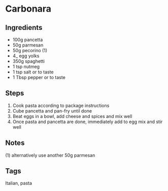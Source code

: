 # Carbonara

## Ingredients

* 100g pancetta
* 50g parmesan
* 50g pecorino (1)
* 4_ egg yolks
* 350g spaghetti
* 1 tsp nutmeg
* 1 tsp salt or to taste
* 1 Tbsp pepper or to taste

## Steps

1. Cook pasta according to package instructions
2. Cube pancetta and pan-fry until done 
3. Beat eggs in a bowl, add cheese and spices and mix well
4. Once pasta and pancetta are done, immediately add to egg mix and stir well

## Notes

(1) alternatively use another 50g parmesan

## Tags
Italian, pasta
